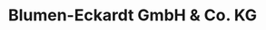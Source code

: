 ---
title: "Blumen-Eckardt GmbH & Co. KG"
url: /braunschweig/blumen-eckardt-gmbh-und-co-kg/
shop: Blumen
---